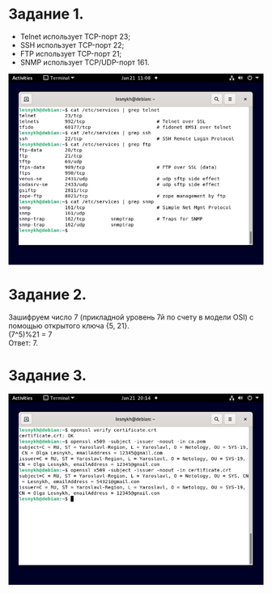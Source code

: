 ﻿# Задание 1.
- Telnet использует TCP-порт 23;
- SSH использует TCP-порт 22;
- FTP использует TCP-порт 21;
- SNMP использует TCP/UDP-порт 161.

![](https://github.com/OlgaLesnykh/screenshots/blob/main/%D0%92%D1%8B%D1%81%D0%BE%D0%BA%D0%BE%D1%83%D1%80%D0%BE%D0%B2%D0%BD%D0%B5%D0%B2%D1%8B%D0%B5_%D0%BF%D1%80%D0%BE%D1%82%D0%BE%D0%BA%D0%BE%D0%BB%D1%8B_001.png)

# Задание 2.
Зашифруем число 7 (прикладной уровень 7й по счету в модели OSI) с помощью открытого ключа {5, 21}.    
(7^5)%21 = 7    
Ответ: 7.    
# Задание 3.
![](https://github.com/OlgaLesnykh/screenshots/blob/main/%D0%92%D1%8B%D1%81%D0%BE%D0%BA%D0%BE%D1%83%D1%80%D0%BE%D0%B2%D0%BD%D0%B5%D0%B2%D1%8B%D0%B5_%D0%BF%D1%80%D0%BE%D1%82%D0%BE%D0%BA%D0%BE%D0%BB%D1%8B_002.png)
